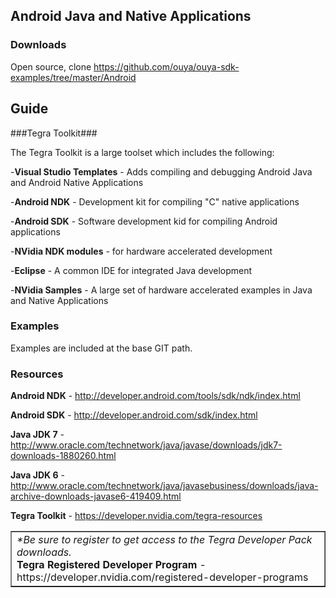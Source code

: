 ## Android Java and Native Applications

### Downloads
Open source, clone https://github.com/ouya/ouya-sdk-examples/tree/master/Android

## Guide

###Tegra Toolkit###

The Tegra Toolkit is a large toolset which includes the following:

-<b>Visual Studio Templates</b> - Adds compiling and debugging Android Java and Android Native Applications

-<b>Android NDK</b> - Development kit for compiling "C" native applications

-<b>Android SDK</b> - Software development kid for compiling Android applications

-<b>NVidia NDK modules</b> - for hardware accelerated development

-<b>Eclipse</b> - A common IDE for integrated Java development

-<b>NVidia Samples</b> - A large set of hardware accelerated examples in Java and Native Applications

### Examples

Examples are included at the base GIT path.

### Resources

<b>Android NDK</b> - http://developer.android.com/tools/sdk/ndk/index.html

<b>Android SDK</b> - http://developer.android.com/sdk/index.html

<b>Java JDK 7</b> - http://www.oracle.com/technetwork/java/javase/downloads/jdk7-downloads-1880260.html

<b>Java JDK 6</b> - http://www.oracle.com/technetwork/java/javasebusiness/downloads/java-archive-downloads-javase6-419409.html

<b>Tegra Toolkit</b> - https://developer.nvidia.com/tegra-resources

<table border="1"><tr><td>
<i>*Be sure to register to get access to the Tegra Developer Pack downloads.</i><br/>
<b>Tegra Registered Developer Program</b> - https://developer.nvidia.com/registered-developer-programs<br/>
</td></tr></table>
